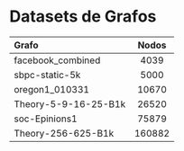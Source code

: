 # Datasets de Grafos

| Grafo                | Nodos      |
| :---                 |    :----:  |
| facebook_combined    | 4039       |
| sbpc-static-5k       | 5000       |
| oregon1_010331       | 10670      |
| Theory-5-9-16-25-B1k | 26520      |
| soc-Epinions1        | 75879      |
| Theory-256-625-B1k   | 160882     |
